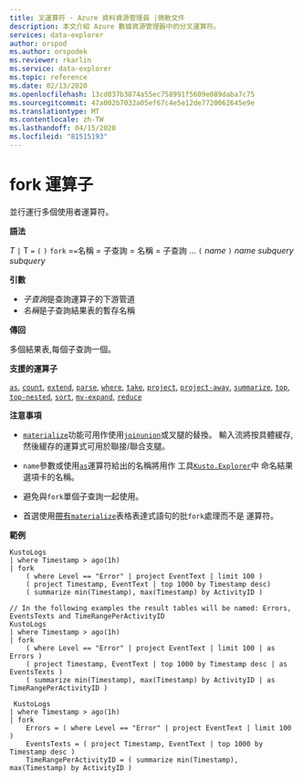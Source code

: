 ```yaml
---
title: 叉運算符 - Azure 資料資源管理員 |微軟文件
description: 本文介紹 Azure 數據資源管理器中的分叉運算符。
services: data-explorer
author: orspod
ms.author: orspodek
ms.reviewer: rkarlin
ms.service: data-explorer
ms.topic: reference
ms.date: 02/13/2020
ms.openlocfilehash: 13cd837b3874a55ec758991f5609e089daba7c75
ms.sourcegitcommit: 47a002b7032a05ef67c4e5e12de7720062645e9e
ms.translationtype: MT
ms.contentlocale: zh-TW
ms.lasthandoff: 04/15/2020
ms.locfileid: "81515193"
---
```

# <a name="fork-operator"></a>fork 運算子

並行運行多個使用者運算符。

**語法**

*T* `|` T `=` `(` `)` `fork` =`=`名稱 = 子查詢 = 名稱 = 子查詢 ... `(` *name* `)` *name* *subquery* *subquery*

**引數**

* *子查詢*是查詢運算子的下游管道
* *名稱*是子查詢結果表的暫存名稱

**傳回**

多個結果表,每個子查詢一個。

**支援的運算子**

[`as`](asoperator.md), [`count`](countoperator.md), [`extend`](extendoperator.md), [`parse`](parseoperator.md), [`where`](whereoperator.md), [`take`](takeoperator.md), [`project`](projectoperator.md), [`project-away`](projectawayoperator.md), [`summarize`](summarizeoperator.md), [`top`](topoperator.md), [`top-nested`](topnestedoperator.md), [`sort`](sortoperator.md), [`mv-expand`](mvexpandoperator.md), [`reduce`](reduceoperator.md)

**注意事項**

* [`materialize`](materializefunction.md)功能可用作使用[`join`](joinoperator.md)[`union`](unionoperator.md)或叉腿的替換。
輸入流將按具體緩存,然後緩存的運算式可用於聯接/聯合支腿。

* `name`參數或使用[`as`](asoperator.md)運算符給出的名稱將用作 工具[`Kusto.Explorer`](../tools/kusto-explorer.md)中 命名結果選項卡的名稱。

* 避免與`fork`單個子查詢一起使用。

* 首選使用[帶有](batches.md)[`materialize`](materializefunction.md)表格表達式語句的批`fork`處理而不是 運算符。

**範例**

```kusto
KustoLogs
| where Timestamp > ago(1h)
| fork
    ( where Level == "Error" | project EventText | limit 100 )
    ( project Timestamp, EventText | top 1000 by Timestamp desc)
    ( summarize min(Timestamp), max(Timestamp) by ActivityID )
 
// In the following examples the result tables will be named: Errors, EventsTexts and TimeRangePerActivityID
KustoLogs
| where Timestamp > ago(1h)
| fork
    ( where Level == "Error" | project EventText | limit 100 | as Errors )
    ( project Timestamp, EventText | top 1000 by Timestamp desc | as EventsTexts )
    ( summarize min(Timestamp), max(Timestamp) by ActivityID | as TimeRangePerActivityID )
    
 KustoLogs
| where Timestamp > ago(1h)
| fork
    Errors = ( where Level == "Error" | project EventText | limit 100 )
    EventsTexts = ( project Timestamp, EventText | top 1000 by Timestamp desc )
    TimeRangePerActivityID = ( summarize min(Timestamp), max(Timestamp) by ActivityID )
```
